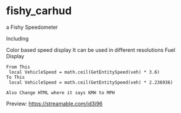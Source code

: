 # fishy_carhud
a Fishy Speedometer

Including

Color based speed display
It can be used in different resolutions
Fuel Display


```Speed Display KMH/MPH
From This
 local VehicleSpeed = math.ceil(GetEntitySpeed(veh) * 3.6)
To This
 local VehicleSpeed = math.ceil(GetEntitySpeed(veh) * 2.236936)

Also Change HTML where it says KMH to MPH
```

Preview: https://streamable.com/id3i96
